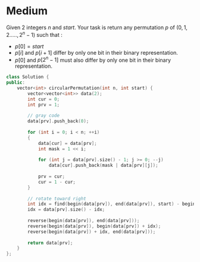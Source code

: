 # Medium

Given 2 integers $n$ and $start$. Your task is return any permutation $p$ of $(0,1,2.....,2^n -1)$ such that :

- $p[0] = start$
- $p[i]$ and $p[i+1]$ differ by only one bit in their binary representation.
- $p[0]$ and $p[2^n - 1]$ must also differ by only one bit in their binary representation.

```cpp
class Solution {
public:
    vector<int> circularPermutation(int n, int start) {
        vector<vector<int>> data(2);
        int cur = 0;
        int prv = 1;
        
        // gray code
        data[prv].push_back(0);
        
        for (int i = 0; i < n; ++i)
        {
            data[cur] = data[prv];
            int mask = 1 << i;
            
            for (int j = data[prv].size() - 1; j >= 0; --j)
                data[cur].push_back(mask | data[prv][j]);
            
            prv = cur;
            cur = 1 - cur;
        }
        
        // rotate toward right
        int idx = find(begin(data[prv]), end(data[prv]), start) - begin(data[prv]);
        idx = data[prv].size() - idx;
        
        reverse(begin(data[prv]), end(data[prv]));
        reverse(begin(data[prv]), begin(data[prv]) + idx);
        reverse(begin(data[prv]) + idx, end(data[prv]));
        
        return data[prv];
    }
};
```
